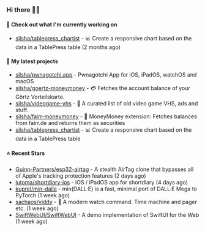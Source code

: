 ### Hi there 🦊👋

#### 👷 Check out what I'm currently working on

- [silsha/tablepress_chartist](https://github.com/silsha/tablepress_chartist) - 📊 Create a responsive chart based on the data in a TablePress table (2 months ago)

#### 🌱 My latest projects

- [silsha/pwnagotchi.app](https://github.com/silsha/pwnagotchi.app) - Pwnagotchi App for iOS, iPadOS, watchOS and macOS
- [silsha/goertz-moneymoney](https://github.com/silsha/goertz-moneymoney) - 💳 Fetches the account balance of your Görtz Vorteilskarte.
- [silsha/videogame-vhs](https://github.com/silsha/videogame-vhs) - 👾 A curated list of old video game VHS, ads and stuff.
- [silsha/fairr-moneymoney](https://github.com/silsha/fairr-moneymoney) - 💸 MoneyMoney extension: Fetches balances from fairr.de and returns them as securities
- [silsha/tablepress_chartist](https://github.com/silsha/tablepress_chartist) - 📊 Create a responsive chart based on the data in a TablePress table

#### ⭐ Recent Stars

- [Guinn-Partners/esp32-airtag](https://github.com/Guinn-Partners/esp32-airtag) - A stealth AirTag clone that bypasses all of Apple&#39;s tracking protection features (2 days ago)
- [lutoma/shortdiary-ios](https://github.com/lutoma/shortdiary-ios) - iOS / iPadOS app for shortdiary (4 days ago)
- [kuprel/min-dalle](https://github.com/kuprel/min-dalle) - min(DALL·E) is a fast, minimal port of DALL·E Mega to PyTorch (1 week ago)
- [sachaos/viddy](https://github.com/sachaos/viddy) - 👀 A modern watch command. Time machine and pager etc. (1 week ago)
- [SwiftWebUI/SwiftWebUI](https://github.com/SwiftWebUI/SwiftWebUI) - A demo implementation of SwiftUI for the Web (1 week ago)
